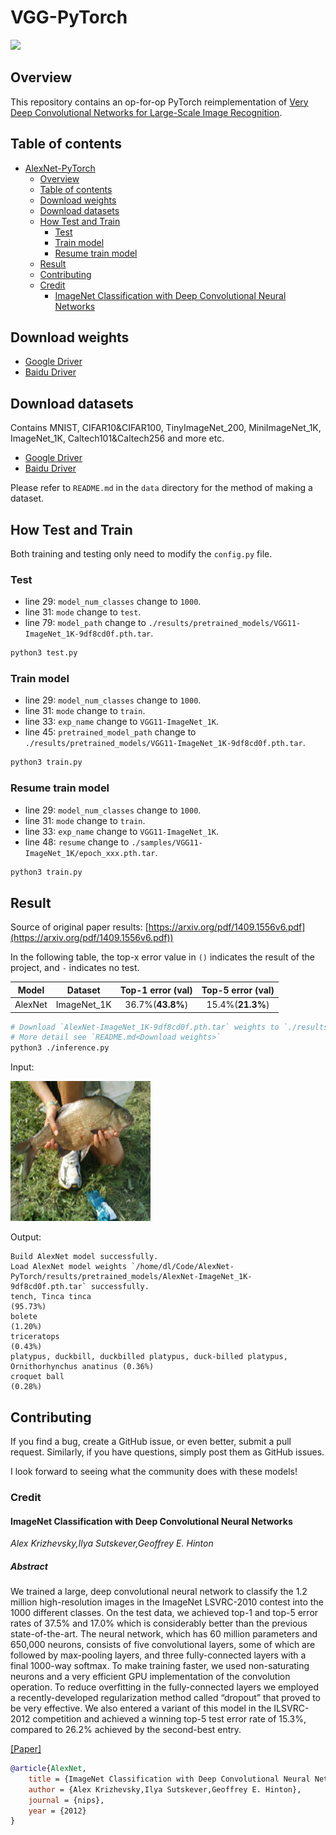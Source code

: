 # VGG-PyTorch

<a href="https://console.tiyaro.ai/explore/trn:model:123456789012-venkat:1.0:alexnet_pytorch_6c50c5">
<img src="https://tiyaro-public-docs.s3.us-west-2.amazonaws.com/assets/tiyaro_badge.svg"></a>


## Overview

This repository contains an op-for-op PyTorch reimplementation of [Very Deep Convolutional Networks for Large-Scale Image Recognition](https://arxiv.org/pdf/1409.1556v6.pdf).

## Table of contents

- [AlexNet-PyTorch](#alexnet-pytorch)
    - [Overview](#overview)
    - [Table of contents](#table-of-contents)
    - [Download weights](#download-weights)
    - [Download datasets](#download-datasets)
    - [How Test and Train](#how-test-and-train)
        - [Test](#test)
        - [Train model](#train-model)
        - [Resume train model](#resume-train-model)
    - [Result](#result)
    - [Contributing](#contributing)
    - [Credit](#credit)
        - [ImageNet Classification with Deep Convolutional Neural Networks](#imagenet-classification-with-deep-convolutional-neural-networks)

## Download weights

- [Google Driver](https://drive.google.com/drive/folders/17ju2HN7Y6pyPK2CC_AqnAfTOe9_3hCQ8?usp=sharing)
- [Baidu Driver](https://pan.baidu.com/s/1yNs4rqIb004-NKEdKBJtYg?pwd=llot)

## Download datasets

Contains MNIST, CIFAR10&CIFAR100, TinyImageNet_200, MiniImageNet_1K, ImageNet_1K, Caltech101&Caltech256 and more etc.

- [Google Driver](https://drive.google.com/drive/folders/1f-NSpZc07Qlzhgi6EbBEI1wTkN1MxPbQ?usp=sharing)
- [Baidu Driver](https://pan.baidu.com/s/1arNM38vhDT7p4jKeD4sqwA?pwd=llot)

Please refer to `README.md` in the `data` directory for the method of making a dataset.

## How Test and Train

Both training and testing only need to modify the `config.py` file. 

### Test

- line 29: `model_num_classes` change to `1000`.
- line 31: `mode` change to `test`.
- line 79: `model_path` change to `./results/pretrained_models/VGG11-ImageNet_1K-9df8cd0f.pth.tar`.

```bash
python3 test.py
```

### Train model

- line 29: `model_num_classes` change to `1000`.
- line 31: `mode` change to `train`.
- line 33: `exp_name` change to `VGG11-ImageNet_1K`.
- line 45: `pretrained_model_path` change to `./results/pretrained_models/VGG11-ImageNet_1K-9df8cd0f.pth.tar`.

```bash
python3 train.py
```

### Resume train model

- line 29: `model_num_classes` change to `1000`.
- line 31: `mode` change to `train`.
- line 33: `exp_name` change to `VGG11-ImageNet_1K`.
- line 48: `resume` change to `./samples/VGG11-ImageNet_1K/epoch_xxx.pth.tar`.

```bash
python3 train.py
```

## Result

Source of original paper results: [https://arxiv.org/pdf/1409.1556v6.pdf](https://arxiv.org/pdf/1409.1556v6.pdf))

In the following table, the top-x error value in `()` indicates the result of the project, and `-` indicates no test.

|  Model  |   Dataset   | Top-1 error (val) | Top-5 error (val) |
|:-------:|:-----------:|:-----------------:|:-----------------:|
| AlexNet | ImageNet_1K | 36.7%(**43.8%**)  | 15.4%(**21.3%**)  |

```bash
# Download `AlexNet-ImageNet_1K-9df8cd0f.pth.tar` weights to `./results/pretrained_models`
# More detail see `README.md<Download weights>`
python3 ./inference.py 
```

Input: 

<span align="center"><img width="224" height="224" src="figure/n01440764_36.JPEG"/></span>

Output: 

```text
Build AlexNet model successfully.
Load AlexNet model weights `/home/dl/Code/AlexNet-PyTorch/results/pretrained_models/AlexNet-ImageNet_1K-9df8cd0f.pth.tar` successfully.
tench, Tinca tinca                                                          (95.73%)
bolete                                                                      (1.20%)
triceratops                                                                 (0.43%)
platypus, duckbill, duckbilled platypus, duck-billed platypus, Ornithorhynchus anatinus (0.36%)
croquet ball                                                                (0.28%)
```

## Contributing

If you find a bug, create a GitHub issue, or even better, submit a pull request. Similarly, if you have questions, simply post them as GitHub issues.

I look forward to seeing what the community does with these models!

### Credit

#### ImageNet Classification with Deep Convolutional Neural Networks

*Alex Krizhevsky,Ilya Sutskever,Geoffrey E. Hinton*

##### Abstract

We trained a large, deep convolutional neural network to classify the 1.2 million
high-resolution images in the ImageNet LSVRC-2010 contest into the 1000 different classes. On the test data, we achieved top-1 and top-5 error rates of 37.5%
and 17.0% which is considerably better than the previous state-of-the-art. The
neural network, which has 60 million parameters and 650,000 neurons, consists
of five convolutional layers, some of which are followed by max-pooling layers,
and three fully-connected layers with a final 1000-way softmax. To make training faster, we used non-saturating neurons and a very efficient GPU implementation of the convolution operation. To reduce overfitting in the fully-connected
layers we employed a recently-developed regularization method called “dropout”
that proved to be very effective. We also entered a variant of this model in the
ILSVRC-2012 competition and achieved a winning top-5 test error rate of 15.3%,
compared to 26.2% achieved by the second-best entry.

[[Paper]](https://papers.nips.cc/paper/4824-imagenet-classification-with-deep-convolutional-neural-networks.pdf)

```bibtex
@article{AlexNet,
    title = {ImageNet Classification with Deep Convolutional Neural Networks},
    author = {Alex Krizhevsky,Ilya Sutskever,Geoffrey E. Hinton},
    journal = {nips},
    year = {2012}
}
```
